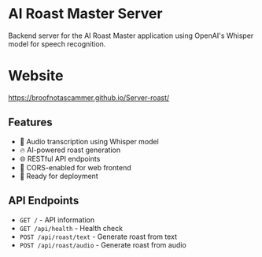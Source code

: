 # AI Roast Master Server

Backend server for the AI Roast Master application using OpenAI's Whisper model for speech recognition.

# Website <i class="fa-solid fa-globe"></i>
https://broofnotascammer.github.io/Server-roast/


## Features

- 🎤 Audio transcription using Whisper model
- 🔥 AI-powered roast generation
- 🌐 RESTful API endpoints
- 📱 CORS-enabled for web frontend
- 🐳 Ready for deployment

## API Endpoints

- `GET /` - API information
- `GET /api/health` - Health check
- `POST /api/roast/text` - Generate roast from text
- `POST /api/roast/audio` - Generate roast from audio
